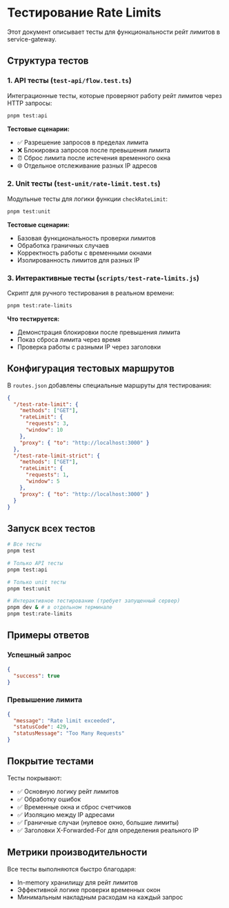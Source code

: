 # Тестирование Rate Limits

Этот документ описывает тесты для функциональности рейт лимитов в service-gateway.

## Структура тестов

### 1. API тесты (`test-api/flow.test.ts`)

Интеграционные тесты, которые проверяют работу рейт лимитов через HTTP запросы:

```bash
pnpm test:api
```

**Тестовые сценарии:**
- ✅ Разрешение запросов в пределах лимита
- ❌ Блокировка запросов после превышения лимита  
- ⏰ Сброс лимита после истечения временного окна
- 🌐 Отдельное отслеживание разных IP адресов

### 2. Unit тесты (`test-unit/rate-limit.test.ts`)

Модульные тесты для логики функции `checkRateLimit`:

```bash
pnpm test:unit
```

**Тестовые сценарии:**
- Базовая функциональность проверки лимитов
- Обработка граничных случаев
- Корректность работы с временными окнами
- Изолированность лимитов для разных IP

### 3. Интерактивные тесты (`scripts/test-rate-limits.js`)

Скрипт для ручного тестирования в реальном времени:

```bash
pnpm test:rate-limits
```

**Что тестируется:**
- Демонстрация блокировки после превышения лимита
- Показ сброса лимита через время
- Проверка работы с разными IP через заголовки

## Конфигурация тестовых маршрутов

В `routes.json` добавлены специальные маршруты для тестирования:

```json
{
  "/test-rate-limit": {
    "methods": ["GET"],
    "rateLimit": {
      "requests": 3,
      "window": 10
    },
    "proxy": { "to": "http://localhost:3000" }
  },
  "/test-rate-limit-strict": {
    "methods": ["GET"], 
    "rateLimit": {
      "requests": 1,
      "window": 5
    },
    "proxy": { "to": "http://localhost:3000" }
  }
}
```

## Запуск всех тестов

```bash
# Все тесты
pnpm test

# Только API тесты
pnpm test:api

# Только unit тесты  
pnpm test:unit

# Интерактивное тестирование (требует запущенный сервер)
pnpm dev & # в отдельном терминале
pnpm test:rate-limits
```

## Примеры ответов

### Успешный запрос
```json
{
  "success": true
}
```

### Превышение лимита
```json
{
  "message": "Rate limit exceeded",
  "statusCode": 429,
  "statusMessage": "Too Many Requests"
}
```

## Покрытие тестами

Тесты покрывают:
- ✅ Основную логику рейт лимитов
- ✅ Обработку ошибок
- ✅ Временные окна и сброс счетчиков
- ✅ Изоляцию между IP адресами
- ✅ Граничные случаи (нулевое окно, большие лимиты)
- ✅ Заголовки X-Forwarded-For для определения реального IP

## Метрики производительности

Все тесты выполняются быстро благодаря:
- In-memory хранилищу для рейт лимитов
- Эффективной логике проверки временных окон
- Минимальным накладным расходам на каждый запрос